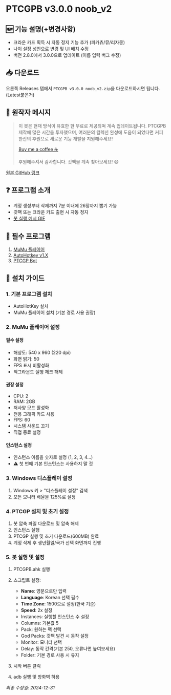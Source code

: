 # PTCGPB v3.0.0 noob_v2

## 🆕 기능 설명(+변경사항) 
- 크라운 카드 획득 시 자동 정지 기능 추가 (피카츄/뮤/리자몽)
- 나이 설정 성인으로 변경 및 UI 배치 수정
- 버전 2.8.0에서 3.0.0으로 업데이트 (이름 입력 버그 수정)

## 📥 다운로드
오른쪽 Releases 탭에서 `PTCGPB v3.0.0 noob_v2.zip`을 다운로드하시면 됩니다. (Latest붙은거)

## 💝 원작자 메시지
> 이 봇은 현재 방식이 유효한 한 무료로 제공되며 계속 업데이트됩니다. PTCGPB 제작에 많은 시간을 투자했으며, 여러분의 컬렉션 완성에 도움이 되었다면 커피 한잔의 후원으로 새로운 기능 개발을 지원해주세요!
>
> [Buy me a coffee ☕](https://buymeacoffee.com/aarturoo)
>
> 후원해주셔서 감사합니다. 갓팩을 계속 찾아보세요! 😄

[원본 GitHub 링크](https://github.com/Arturo-1212/PTCGPB)

## ❓ 프로그램 소개
- 계정 생성부터 삭제까지 7분 이내에 26장까지 뽑기 가능
- 갓팩 또는 크라운 카드 출현 시 자동 정지
- [봇 실행 예시 GIF](https://i.imgur.com/DfqAp7c.gif)

## 🔧 필수 프로그램
1. [MuMu 플레이어](https://www.mumuplayer.com/)
2. [AutoHotkey v1.X](https://www.autohotkey.com/download/ahk-install.exe)
3. [PTCGP Bot](https://github.com/Arturo-1212/PTCGPB/archive/refs/tags/v3.0.0.zip)

## 📝 설치 가이드

### 1. 기본 프로그램 설치
- AutoHotKey 설치
- MuMu 플레이어 설치 (기본 경로 사용 권장)

### 2. MuMu 플레이어 설정
#### 필수 설정
- 해상도: 540 x 960 (220 dpi)
- 화면 밝기: 50
- FPS 표시 비활성화
- 백그라운드 실행 체크 해제

#### 권장 설정
- CPU: 2
- RAM: 2GB
- 저사양 모드 활성화
- 전용 그래픽 카드 사용
- FPS: 60
- 시스템 사운드 끄기
- 직접 종료 설정

#### 인스턴스 설정
- 인스턴스 이름을 숫자로 설정 (1, 2, 3, 4...)
- ⚠️ 첫 번째 기본 인스턴스는 사용하지 말 것

### 3. Windows 디스플레이 설정
1. Windows 키 > "디스플레이 설정" 검색
2. 모든 모니터 배율을 125%로 설정

### 4. PTCGP 설치 및 초기 설정
1. 봇 압축 파일 다운로드 및 압축 해제
2. 인스턴스 실행
3. PTCGP 실행 및 초기 다운로드(600MB) 완료
4. 계정 삭제 후 생년월일/국가 선택 화면까지 진행

### 5. 봇 실행 및 설정
1. PTCGPB.ahk 실행
2. 스크립트 설정:
   - **Name**: 영문으로만 입력
   - **Language**: Korean 선택 필수
   - **Time Zone**: 1500으로 설정(한국 기준)
   - **Speed**: 2x 설정
   - Instances: 실행할 인스턴스 수 설정
   - Columns: 기본값 5
   - Pack: 원하는 팩 선택
   - God Packs: 갓팩 발견 시 동작 설정
   - Monitor: 모니터 선택
   - Delay: 동작 간격(기본 250, 오류나면 높여보세요)
   - Folder: 기본 경로 사용 시 유지

3. 시작 버튼 클릭
4. adb 실행 및 방화벽 허용

*최종 수정일: 2024-12-31*
